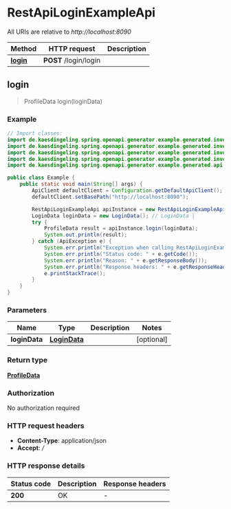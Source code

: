 # RestApiLoginExampleApi

All URIs are relative to *http://localhost:8090*

Method | HTTP request | Description
------------- | ------------- | -------------
[**login**](RestApiLoginExampleApi.md#login) | **POST** /login/login | 



## login

> ProfileData login(loginData)



### Example

```java
// Import classes:
import de.kaesdingeling.spring.openapi.generator.example.generated.invoker.ApiClient;
import de.kaesdingeling.spring.openapi.generator.example.generated.invoker.ApiException;
import de.kaesdingeling.spring.openapi.generator.example.generated.invoker.Configuration;
import de.kaesdingeling.spring.openapi.generator.example.generated.invoker.models.*;
import de.kaesdingeling.spring.openapi.generator.example.generated.api.RestApiLoginExampleApi;

public class Example {
    public static void main(String[] args) {
        ApiClient defaultClient = Configuration.getDefaultApiClient();
        defaultClient.setBasePath("http://localhost:8090");

        RestApiLoginExampleApi apiInstance = new RestApiLoginExampleApi(defaultClient);
        LoginData loginData = new LoginData(); // LoginData | 
        try {
            ProfileData result = apiInstance.login(loginData);
            System.out.println(result);
        } catch (ApiException e) {
            System.err.println("Exception when calling RestApiLoginExampleApi#login");
            System.err.println("Status code: " + e.getCode());
            System.err.println("Reason: " + e.getResponseBody());
            System.err.println("Response headers: " + e.getResponseHeaders());
            e.printStackTrace();
        }
    }
}
```

### Parameters


Name | Type | Description  | Notes
------------- | ------------- | ------------- | -------------
 **loginData** | [**LoginData**](LoginData.md)|  | [optional]

### Return type

[**ProfileData**](ProfileData.md)

### Authorization

No authorization required

### HTTP request headers

- **Content-Type**: application/json
- **Accept**: */*

### HTTP response details
| Status code | Description | Response headers |
|-------------|-------------|------------------|
| **200** | OK |  -  |

